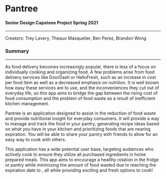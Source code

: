 # Pantree
#### Senior Design Capstone Project Spring 2021
---
Creators: Trey Lavery, Theaux Masquelier, Ben Perez, Brandon Wong

### Summary
---
  As food delivery becomes increasingly popular, there is less of a focus on individually cooking and organizing food. A few problems arise from food delivery services like DoorDash or HelloFresh, such as an increase in cost per food item as well as a decreased emphasis on nutrition. It is well known how easy these services are to use, and the inconveniences they cut out of everyday life, so this app aims to bridge the gap between the rising cost of food consumption and the problem of food waste as a result of inefficient kitchen management.

  Pantree is an application designed to assist in the reduction of food waste and provide nutritional insight for everyday consumers. It will provide a way to manage and track the food in your pantry, generating recipe ideas based on what you have in your kitchen and prioritizing foods that are nearing expiration. You will be able to share your pantry with friends to allow for an easy way to cook with others.

  This application has a wide potential user base, targeting audiences who actively cook to ensure they utilize all purchased ingredients in home prepared meals. This app aims to encourage a healthy rotation in the fridge or pantry while minimizing the amount of food wasted due to reaching the expiration date to , all while providing exciting and fresh options to cook!
